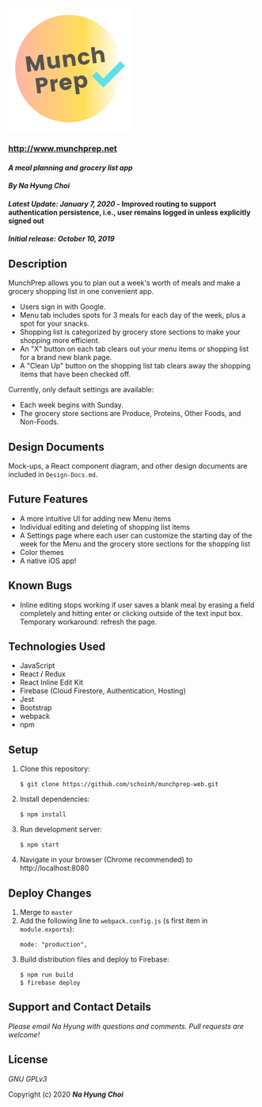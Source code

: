 <img src="./src/assets/images/Logo.png" alt="MunchPrep Logo" width="250"/>

### http://www.munchprep.net

#### _A meal planning and grocery list app_
#### _By **Na Hyung Choi**_
#### _Latest Update: January 7, 2020_ - Improved routing to support authentication persistence, i.e., user remains logged in unless explicitly signed out
#### _Initial release: October 10, 2019_


## Description
MunchPrep allows you to plan out a week's worth of meals and make a grocery shopping list in one convenient app.

* Users sign in with Google.
* Menu tab includes spots for 3 meals for each day of the week, plus a spot for your snacks.
* Shopping list is categorized by grocery store sections to make your shopping more efficient.
* An "X" button on each tab clears out your menu items or shopping list for a brand new blank page.
* A "Clean Up" button on the shopping list tab clears away the shopping items that have been checked off.

Currently, only default settings are available:
* Each week begins with Sunday.
* The grocery store sections are Produce, Proteins, Other Foods, and Non-Foods.

## Design Documents
Mock-ups, a React component diagram, and other design documents are included in `Design-Docs.md`.

## Future Features
* A more intuitive UI for adding new Menu items
* Individual editing and deleting of shopping list items
* A Settings page where each user can customize the starting day of the week for the Menu and the grocery store sections for the shopping list
* Color themes
* A native iOS app!

## Known Bugs
* Inline editing stops working if user saves a blank meal by erasing a field completely and hitting enter or clicking outside of the text input box. Temporary workaround: refresh the page.

## Technologies Used
* JavaScript
* React / Redux
* React Inline Edit Kit
* Firebase (Cloud Firestore, Authentication, Hosting)
* Jest
* Bootstrap
* webpack
* npm

## Setup

1. Clone this repository:
    ```
    $ git clone https://github.com/schoinh/munchprep-web.git
    ```
2. Install dependencies:
    ```
    $ npm install
    ```
3. Run development server:
    ```
    $ npm start
    ```
4. Navigate in your browser (Chrome recommended) to http://localhost:8080

## Deploy Changes

1. Merge to `master`
2. Add the following line to `webpack.config.js` (s first item in `module.exports`):
    ```
    mode: "production",
    ```
3. Build distribution files and deploy to Firebase:
    ```
    $ npm run build
    $ firebase deploy 
    ```

## Support and Contact Details

_Please email Na Hyung with questions and comments. Pull requests are welcome!_

## License

_GNU GPLv3_

Copyright (c) 2020 **_Na Hyung Choi_**
